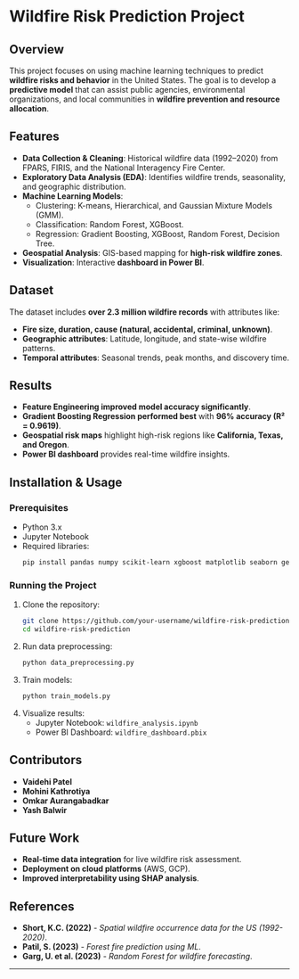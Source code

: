 # Wildfire Risk Prediction Project

## Overview
This project focuses on using machine learning techniques to predict **wildfire risks and behavior** in the United States. The goal is to develop a **predictive model** that can assist public agencies, environmental organizations, and local communities in **wildfire prevention and resource allocation**.

## Features
- **Data Collection & Cleaning**: Historical wildfire data (1992–2020) from FPARS, FIRIS, and the National Interagency Fire Center.
- **Exploratory Data Analysis (EDA)**: Identifies wildfire trends, seasonality, and geographic distribution.
- **Machine Learning Models**:
  - Clustering: K-means, Hierarchical, and Gaussian Mixture Models (GMM).
  - Classification: Random Forest, XGBoost.
  - Regression: Gradient Boosting, XGBoost, Random Forest, Decision Tree.
- **Geospatial Analysis**: GIS-based mapping for **high-risk wildfire zones**.
- **Visualization**: Interactive **dashboard in Power BI**.

## Dataset
The dataset includes **over 2.3 million wildfire records** with attributes like:
- **Fire size, duration, cause (natural, accidental, criminal, unknown)**.
- **Geographic attributes**: Latitude, longitude, and state-wise wildfire patterns.
- **Temporal attributes**: Seasonal trends, peak months, and discovery time.

## Results
- **Feature Engineering improved model accuracy significantly**.
- **Gradient Boosting Regression performed best** with **96% accuracy (R² = 0.9619)**.
- **Geospatial risk maps** highlight high-risk regions like **California, Texas, and Oregon**.
- **Power BI dashboard** provides real-time wildfire insights.

## Installation & Usage
### Prerequisites
- Python 3.x
- Jupyter Notebook
- Required libraries:
  ```bash
  pip install pandas numpy scikit-learn xgboost matplotlib seaborn geopandas
  ```

### Running the Project
1. Clone the repository:
   ```bash
   git clone https://github.com/your-username/wildfire-risk-prediction.git
   cd wildfire-risk-prediction
   ```
2. Run data preprocessing:
   ```bash
   python data_preprocessing.py
   ```
3. Train models:
   ```bash
   python train_models.py
   ```
4. Visualize results:
   - Jupyter Notebook: `wildfire_analysis.ipynb`
   - Power BI Dashboard: `wildfire_dashboard.pbix`

## Contributors
- **Vaidehi Patel**
- **Mohini Kathrotiya**
- **Omkar Aurangabadkar**
- **Yash Balwir**

## Future Work
- **Real-time data integration** for live wildfire risk assessment.
- **Deployment on cloud platforms** (AWS, GCP).
- **Improved interpretability using SHAP analysis**.

## References
- **Short, K.C. (2022)** - *Spatial wildfire occurrence data for the US (1992-2020)*.
- **Patil, S. (2023)** - *Forest fire prediction using ML*.
- **Garg, U. et al. (2023)** - *Random Forest for wildfire forecasting*.

---
